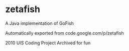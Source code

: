 # zetafish
A Java implementation of GoFish

Automatically exported from code.google.com/p/zetafish

2010 UIS Coding Project
Archived for fun
